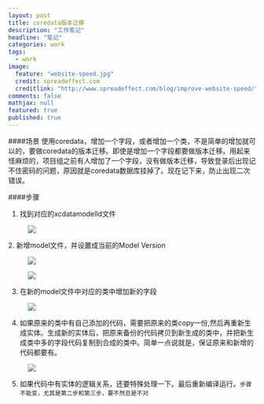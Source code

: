 ```yaml
---
layout: post
title: coredata版本迁移
description: "工作笔记"
headline: "笔记"
categories: work
tags: 
  - work
image: 
  feature: "website-speed.jpg"
  credit: spreadeffect.com
  creditlink: "http://www.spreadeffect.com/blog/improve-website-speed/"
comments: false
mathjax: null
featured: true
published: true
---
```


####场景
使用coredata，增加一个字段，或者增加一个类，不是简单的增加就可以的，要做coredata的版本迁移。即使是增加一个字段都要做版本迁移。用起来怪麻烦的，项目组之前有人增加了一个字段，没有做版本迁移，导致登录后出现记不住密码的问题，原因就是coredata数据库挂掉了。现在记下来，防止出现二次错误。


####步骤
1. 找到对应的xcdatamodelId文件
<figure class="half">
	<img src="{{ site.url }}/images/coder/mulu.png">
</figure>
2. 新增model文件，并设置成当前的Model Version
<figure class="half">
	<img src="{{ site.url }}/images/coder/add_model_1.png">
</figure>
<figure class="half">
	<img src="{{ site.url }}/images/coder/add_model_2.png">
</figure>

3. 在新的model文件中对应的类中增加新的字段
<figure class="half">
	<img src="{{ site.url }}/images/coder/add_culmn.png">
</figure>

4. 如果原来的类中有自己添加的代码，需要把原来的类copy一份,然后再重新生成实体。生成新的实体后，把原来备份的代码拷贝到新生成的类中，并把新生成类中多的字段代码复制到合成的类中。简单一点说就是，保证原来和新增的代码都要有。
<figure class="half">
	<img src="{{ site.url }}/images/coder/create_model.png">
</figure>

5. 如果代码中有实体的逻辑关系，还要特殊处理一下。最后重新编译运行。`步骤不能变，尤其是第二步和第三步，要不然总是不对`